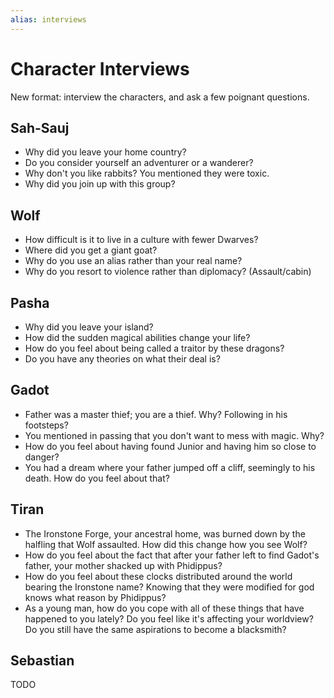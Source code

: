 ```yaml
---
alias: interviews
---
```

# Character Interviews

New format: interview the characters, and ask a few poignant questions.

## Sah-Sauj

- Why did you leave your home country?
- Do you consider yourself an adventurer or a wanderer?
- Why don't you like rabbits? You mentioned they were toxic.
- Why did you join up with this group?

## Wolf

- How difficult is it to live in a culture with fewer Dwarves?
- Where did you get a giant goat?
- Why do you use an alias rather than your real name?
- Why do you resort to violence rather than diplomacy? (Assault/cabin)

## Pasha

- Why did you leave your island?
- How did the sudden magical abilities change your life?
- How do you feel about being called a traitor by these dragons?
- Do you have any theories on what their deal is?

## Gadot

- Father was a master thief; you are a thief. Why? Following in his footsteps?
- You mentioned in passing that you don't want to mess with magic. Why?
- How do you feel about having found Junior and having him so close to danger?
- You had a dream where your father jumped off a cliff, seemingly to his death. How do you feel about that?

## Tiran

- The Ironstone Forge, your ancestral home, was burned down by the halfling that Wolf assaulted. How did this change how you see Wolf?
- How do you feel about the fact that after your father left to find Gadot's father, your mother shacked up with Phidippus?
- How do you feel about these clocks distributed around the world bearing the Ironstone name? Knowing that they were modified for god knows what reason by Phidippus?
- As a young man, how do you cope with all of these things that have happened to you lately? Do you feel like it's affecting your worldview? Do you still have the same aspirations to become a blacksmith?

## Sebastian

TODO
